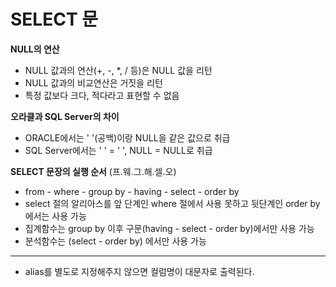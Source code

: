 # SELECT 문

**NULL의 연산**
- NULL 값과의 연산(+, -, *, / 등)은 NULL 값을 리턴
- NULL 값과의 비교연산은 거짓을 리턴
- 특정 값보다 크다, 적다라고 표현할 수 없음

**오라클과 SQL Server의 차이**
* ORACLE에서는 ' '(공백)이랑 NULL을 같은 값으로 취급
* SQL Server에서는 ' ' = ' ', NULL = NULL로 취급

**SELECT 문장의 실행 순서** (프.웨.그.해.셀.오)
* from - where - group by - having - select - order by 
* select 절의 알리아스를 앞 단계인 where 절에서 사용 못하고 뒷단계인 order by 에서는 사용 가능
* 집계함수는 group by 이후 구문(having - select - order by)에서만 사용 가능
* 분석함수는 (select - order by) 에서만 사용 가능
---
* alias를 별도로 지정해주지 않으면 컬럼명이 대문자로 출력된다.